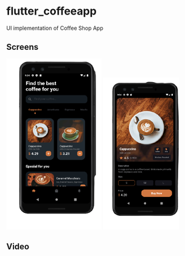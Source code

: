 # flutter_coffeeapp
UI implementation of Coffee Shop App

## Screens
<img src="images/firstscreen.png" alt="screen image" width="250" height="450"> <img src="images/secondscreen.png" alt="screen image" width="200" height="400"> 

## Video 

<div>
   <div align="left">
    <a href="https://youtu.be/KpQioqavAg4"><img src="https://img.youtube.com/vi/KpQioqavAg4/hqdefault.jpg" alt=""></a>
   </div>  
